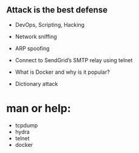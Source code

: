 ## Attack is the best defense

* DevOps,  Scripting,  Hacking

* Network sniffing
* ARP spoofing
* Connect to SendGrid’s SMTP relay using telnet
* What is Docker and why is it popular?
* Dictionary attack

# man or help:

* tcpdump
* hydra
* telnet
* docker